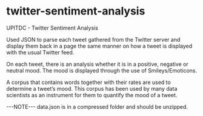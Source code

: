# twitter-sentiment-analysis
UPITDC - Twitter Sentiment Analysis

Used JSON to parse each tweet gathered from the Twitter server and display them back in a page the same manner on how a tweet is displayed with the usual Twitter feed.

On each tweet, there is an analysis whether it is in a positive, negative or neutral mood. The mood is displayed through the use of Smileys/Emoticons. 

A corpus that contains words together with their rates are used to determine a tweet’s mood. This corpus has been used by many data scientists as an instrument for them to quantify the mood of a tweet.


---NOTE---
data.json is in a compressed folder and should be unzipped.
